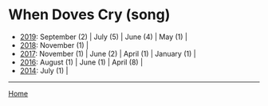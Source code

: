 # When Doves Cry (song)

  * [2019](./when-doves-cry-song-2019.md): 
      September (2) | 
      July (5) | 
      June (4) | 
      May (1) | 
  * [2018](./when-doves-cry-song-2018.md): 
      November (1) | 
  * [2017](./when-doves-cry-song-2017.md): 
      November (1) | 
      June (2) | 
      April (1) | 
      January (1) | 
  * [2016](./when-doves-cry-song-2016.md): 
      August (1) | 
      June (1) | 
      April (8) | 
  * [2014](./when-doves-cry-song-2014.md): 
      July (1) | 

----

[Home](../)
